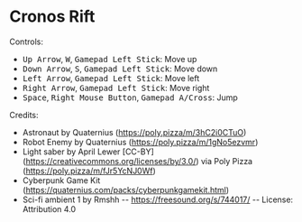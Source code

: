 # Cronos Rift


Controls:

- <kbd>Up Arrow</kbd>, <kbd>W</kbd>, <kbd>Gamepad Left Stick</kbd>: Move up
- <kbd>Down Arrow</kbd>, <kbd>S</kbd>, <kbd>Gamepad Left Stick</kbd>: Move down
- <kbd>Left Arrow</kbd>, <kbd>Gamepad Left Stick</kbd>: Move left
- <kbd>Right Arrow</kbd>, <kbd>Gamepad Left Stick</kbd>: Move right
- <kbd>Space</kbd>, <kbd>Right Mouse Button</kbd>, <kbd>Gamepad A/Cross</kbd>: Jump

Credits:
- Astronaut by Quaternius (https://poly.pizza/m/3hC2i0CTuO)
- Robot Enemy by Quaternius (https://poly.pizza/m/1gNo5ezvmr)
- Light saber by April Lewer [CC-BY] (https://creativecommons.org/licenses/by/3.0/) via Poly Pizza (https://poly.pizza/m/fJr5YcNJ0Wf)
- Cyberpunk Game Kit (https://quaternius.com/packs/cyberpunkgamekit.html)
- Sci-fi ambient 1 by Rmshh -- https://freesound.org/s/744017/ -- License: Attribution 4.0
